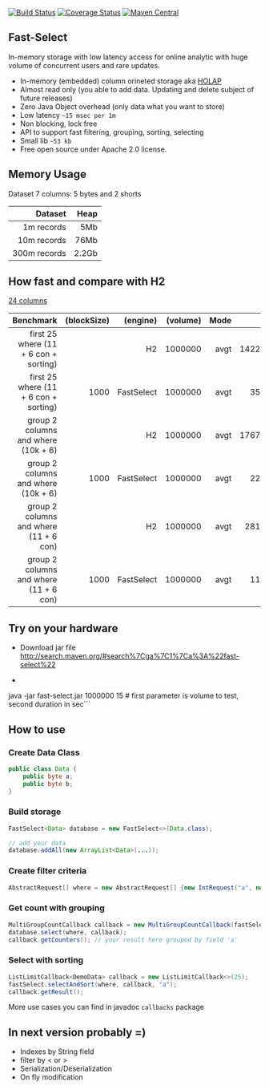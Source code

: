 [![Build Status](https://travis-ci.org/terma/fast-select.svg?branch=start)](https://travis-ci.org/terma/fast-select)
[![Coverage Status](https://coveralls.io/repos/terma/fast-select/badge.svg?branch=master&service=github)](https://coveralls.io/github/terma/fast-select?branch=master) [![Maven Central](https://maven-badges.herokuapp.com/maven-central/com.github.terma/fast-select/badge.svg)](https://maven-badges.herokuapp.com/maven-central/com.github.terma/fast-select/)

## Fast-Select 

In-memory storage with low latency access for online analytic with huge volume of concurrent users and rare updates.

* In-memory (embedded) column orineted storage aka [HOLAP](https://en.wikipedia.org/wiki/HOLAP)
* Almost read only (you able to add data. Updating and delete subject of future releases)
* Zero Java Object overhead (only data what you want to store)
* Low latency ```~15 msec per 1m```
* Non blocking, lock free
* API to support fast filtering, grouping, sorting, selecting
* Small lib ```~53 kb```
* Free open source under Apache 2.0 license.

## Memory Usage

Dataset 7 columns: 5 bytes and 2 shorts

| Dataset       | Heap | 
| -------------:|---:|
| 1m records| 5Mb |
| 10m records | 76Mb |
| 300m records | 2.2Gb | 

## How fast and compare with H2

[24 columns](https://github.com/terma/fast-select/blob/master/src/main/java/com/github/terma/fastselect/demo/DemoData.java)

| Benchmark                              | (blockSize)   | (engine) |(volume) |Mode |Cnt    |Score  |
| --------------------------------------:|--------------:|---------:|--------:|----:|------:|------:|
|first 25 where (11 + 6 con + sorting) |     |        H2|   1000000|  avgt     |  1422.091|          ms/op|
|first 25 where (11 + 6 con + sorting) |    1000  |FastSelect |  1000000 | avgt     |    35.328  |        ms/op|
|group 2 columns and where (10k + 6)         |          |        H2 |  1000000 | avgt    |   1767.386   |       ms/op|
|group 2 columns and where (10k + 6)         |        1000  |FastSelect |  1000000 | avgt   |      22.685    |      ms/op|
|group 2 columns and where (11 + 6 con)             |          |        H2 |  1000000 | avgt  |      281.696     |     ms/op|
|group 2 columns and where (11 + 6 con)            |        1000  |FastSelect |  1000000  |avgt |        11.773      |    ms/op|

## Try on your hardware

- Download jar file http://search.maven.org/#search%7Cga%7C1%7Ca%3A%22fast-select%22
- ```bash
java -jar fast-select.jar 1000000 15 # first parameter is volume to test, second duration in sec```

## How to use

### Create Data Class

```java
public class Data {
    public byte a;
    public byte b;
}
```

### Build storage

```java
FastSelect<Data> database = new FastSelect<>(Data.class);

// add your data
database.addAll(new ArrayList<Data>(...)); 
```
### Create filter criteria 
```java
AbstractRequest[] where = new AbstractRequest[] {new IntRequest("a", new int[]{12, 3})};
```

### Get count with grouping
```java
MultiGroupCountCallback callback = new MultiGroupCountCallback(fastSelect.getColumnsByNames().get("a"));
database.select(where, callback);
callback.getCounters(); // your result here grouped by field 'a'
```

### Select with sorting
```java
ListLimitCallback<DemoData> callback = new ListLimitCallback<>(25);
fastSelect.selectAndSort(where, callback, "a");
callback.getResult();
```

More use cases you can find in javadoc ```callbacks``` package

## In next version probably =)

* Indexes by String field
* filter by < or >
* Serialization/Deserialization
* On fly modification
